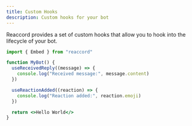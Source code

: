 ```yaml
---
title: Custom Hooks
description: Custom hooks for your bot
---
```


Reaccord provides a set of custom hooks that allow you to hook into the lifecycle of your bot.

```jsx
import { Embed } from "reaccord"

function MyBot() {
  useReceivedReply((message) => {
    console.log("Received message:", message.content)
  })

  useReactionAdded((reaction) => {
    console.log("Reaction added:", reaction.emoji)
  })

  return <>Hello World</>
}
```
